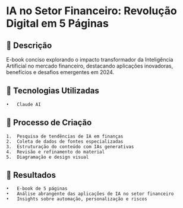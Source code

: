 # IA no Setor Financeiro: Revolução Digital em 5 Páginas

## 📒 Descrição 
E-book conciso explorando o impacto transformador da Inteligência Artificial no mercado financeiro, destacando aplicações inovadoras, benefícios e desafios emergentes em 2024.

## 🤖 Tecnologias Utilizadas 
	•	Claude AI

## 🧐 Processo de Criação
	1.	Pesquisa de tendências de IA em finanças
	2.	Coleta de dados de fontes especializadas
	3.	Estruturação do conteúdo com IAs generativas
	4.	Revisão e refinamento do material
	5.	Diagramação e design visual

## 🚀 Resultados
	•	E-book de 5 páginas
	•	Análise abrangente das aplicações de IA no setor financeiro
	•	Insights sobre automação, personalização e riscos
